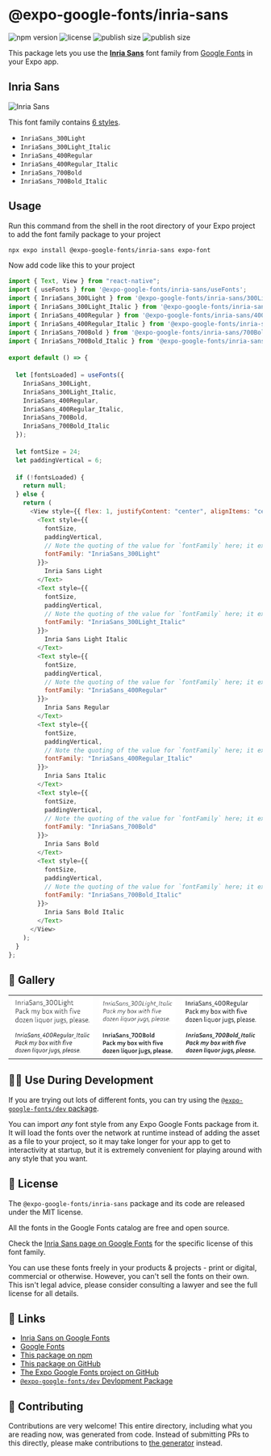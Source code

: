 # @expo-google-fonts/inria-sans

![npm version](https://flat.badgen.net/npm/v/@expo-google-fonts/inria-sans)
![license](https://flat.badgen.net/github/license/expo/google-fonts)
![publish size](https://flat.badgen.net/packagephobia/install/@expo-google-fonts/inria-sans)
![publish size](https://flat.badgen.net/packagephobia/publish/@expo-google-fonts/inria-sans)

This package lets you use the [**Inria Sans**](https://fonts.google.com/specimen/Inria+Sans) font family from [Google Fonts](https://fonts.google.com/) in your Expo app.

## Inria Sans

![Inria Sans](./font-family.png)

This font family contains [6 styles](#-gallery).

- `InriaSans_300Light`
- `InriaSans_300Light_Italic`
- `InriaSans_400Regular`
- `InriaSans_400Regular_Italic`
- `InriaSans_700Bold`
- `InriaSans_700Bold_Italic`

## Usage

Run this command from the shell in the root directory of your Expo project to add the font family package to your project

```sh
npx expo install @expo-google-fonts/inria-sans expo-font
```

Now add code like this to your project

```js
import { Text, View } from "react-native";
import { useFonts } from '@expo-google-fonts/inria-sans/useFonts';
import { InriaSans_300Light } from '@expo-google-fonts/inria-sans/300Light';
import { InriaSans_300Light_Italic } from '@expo-google-fonts/inria-sans/300Light_Italic';
import { InriaSans_400Regular } from '@expo-google-fonts/inria-sans/400Regular';
import { InriaSans_400Regular_Italic } from '@expo-google-fonts/inria-sans/400Regular_Italic';
import { InriaSans_700Bold } from '@expo-google-fonts/inria-sans/700Bold';
import { InriaSans_700Bold_Italic } from '@expo-google-fonts/inria-sans/700Bold_Italic';

export default () => {

  let [fontsLoaded] = useFonts({
    InriaSans_300Light, 
    InriaSans_300Light_Italic, 
    InriaSans_400Regular, 
    InriaSans_400Regular_Italic, 
    InriaSans_700Bold, 
    InriaSans_700Bold_Italic
  });

  let fontSize = 24;
  let paddingVertical = 6;

  if (!fontsLoaded) {
    return null;
  } else {
    return (
      <View style={{ flex: 1, justifyContent: "center", alignItems: "center" }}>
        <Text style={{
          fontSize,
          paddingVertical,
          // Note the quoting of the value for `fontFamily` here; it expects a string!
          fontFamily: "InriaSans_300Light"
        }}>
          Inria Sans Light
        </Text>
        <Text style={{
          fontSize,
          paddingVertical,
          // Note the quoting of the value for `fontFamily` here; it expects a string!
          fontFamily: "InriaSans_300Light_Italic"
        }}>
          Inria Sans Light Italic
        </Text>
        <Text style={{
          fontSize,
          paddingVertical,
          // Note the quoting of the value for `fontFamily` here; it expects a string!
          fontFamily: "InriaSans_400Regular"
        }}>
          Inria Sans Regular
        </Text>
        <Text style={{
          fontSize,
          paddingVertical,
          // Note the quoting of the value for `fontFamily` here; it expects a string!
          fontFamily: "InriaSans_400Regular_Italic"
        }}>
          Inria Sans Italic
        </Text>
        <Text style={{
          fontSize,
          paddingVertical,
          // Note the quoting of the value for `fontFamily` here; it expects a string!
          fontFamily: "InriaSans_700Bold"
        }}>
          Inria Sans Bold
        </Text>
        <Text style={{
          fontSize,
          paddingVertical,
          // Note the quoting of the value for `fontFamily` here; it expects a string!
          fontFamily: "InriaSans_700Bold_Italic"
        }}>
          Inria Sans Bold Italic
        </Text>
      </View>
    );
  }
};
```

## 🔡 Gallery


||||
|-|-|-|
|![InriaSans_300Light](./300Light/InriaSans_300Light.ttf.png)|![InriaSans_300Light_Italic](./300Light_Italic/InriaSans_300Light_Italic.ttf.png)|![InriaSans_400Regular](./400Regular/InriaSans_400Regular.ttf.png)||
|![InriaSans_400Regular_Italic](./400Regular_Italic/InriaSans_400Regular_Italic.ttf.png)|![InriaSans_700Bold](./700Bold/InriaSans_700Bold.ttf.png)|![InriaSans_700Bold_Italic](./700Bold_Italic/InriaSans_700Bold_Italic.ttf.png)||


## 👩‍💻 Use During Development

If you are trying out lots of different fonts, you can try using the [`@expo-google-fonts/dev` package](https://github.com/expo/google-fonts/tree/master/font-packages/dev#readme).

You can import _any_ font style from any Expo Google Fonts package from it. It will load the fonts over the network at runtime instead of adding the asset as a file to your project, so it may take longer for your app to get to interactivity at startup, but it is extremely convenient for playing around with any style that you want.


## 📖 License

The `@expo-google-fonts/inria-sans` package and its code are released under the MIT license.

All the fonts in the Google Fonts catalog are free and open source.

Check the [Inria Sans page on Google Fonts](https://fonts.google.com/specimen/Inria+Sans) for the specific license of this font family.

You can use these fonts freely in your products & projects - print or digital, commercial or otherwise. However, you can't sell the fonts on their own. This isn't legal advice, please consider consulting a lawyer and see the full license for all details.

## 🔗 Links

- [Inria Sans on Google Fonts](https://fonts.google.com/specimen/Inria+Sans)
- [Google Fonts](https://fonts.google.com/)
- [This package on npm](https://www.npmjs.com/package/@expo-google-fonts/inria-sans)
- [This package on GitHub](https://github.com/expo/google-fonts/tree/master/font-packages/inria-sans)
- [The Expo Google Fonts project on GitHub](https://github.com/expo/google-fonts)
- [`@expo-google-fonts/dev` Devlopment Package](https://github.com/expo/google-fonts/tree/master/font-packages/dev)

## 🤝 Contributing

Contributions are very welcome! This entire directory, including what you are reading now, was generated from code. Instead of submitting PRs to this directly, please make contributions to [the generator](https://github.com/expo/google-fonts/tree/master/packages/generator) instead.
